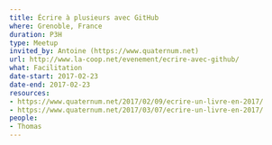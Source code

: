 ```yaml
---
title: Écrire à plusieurs avec GitHub
where: Grenoble, France
duration: P3H
type: Meetup
invited_by: Antoine (https://www.quaternum.net)
url: http://www.la-coop.net/evenement/ecrire-avec-github/
what: Facilitation
date-start: 2017-02-23
date-end: 2017-02-23
resources:
- https://www.quaternum.net/2017/02/09/ecrire-un-livre-en-2017/
- https://www.quaternum.net/2017/03/07/ecrire-un-livre-en-2017/
people:
- Thomas
---
```

